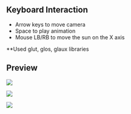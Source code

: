 ## Keyboard Interaction

- Arrow keys to move camera
- Space to play animation
- Mouse LB/RB to move the sun on the X axis

**Used glut, glos, glaux libraries

## Preview

![](https://i.imgur.com/Q3CDzED.jpg)

![](https://i.imgur.com/TSP5Thj.jpg)

![](https://i.imgur.com/h9slS0T.jpg)
